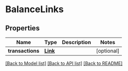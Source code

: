 # BalanceLinks

## Properties
Name | Type | Description | Notes
------------ | ------------- | ------------- | -------------
**transactions** | [**Link**](Link.md) |  | [optional] 

[[Back to Model list]](../README.md#documentation-for-models) [[Back to API list]](../README.md#documentation-for-api-endpoints) [[Back to README]](../README.md)

